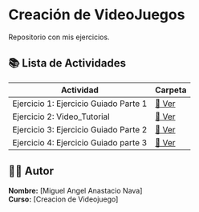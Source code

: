 # Creación de VideoJuegos

Repositorio con mis ejercicios.

## 📚 Lista de Actividades

| Actividad | Carpeta |
|-----------|---------|
| Ejercicio 1: Ejercicio Guiado Parte 1 | [📁 Ver](./ejercicio-2) |
| Ejercicio 2:  Video_Tutorial | [📁 Ver](./ejercicio-1)|
| Ejercicio 3: Ejercicio Guiado Parte 2 | [📁 Ver](./ejercicio-3) |
| Ejercicio 4: Ejercicio Guiado parte 3 | [📁 Ver](./ejercicio-4) |

## 👨‍💻 Autor

**Nombre:** [Miguel Angel Anastacio Nava]  
**Curso:** [Creacion de Videojuego]
